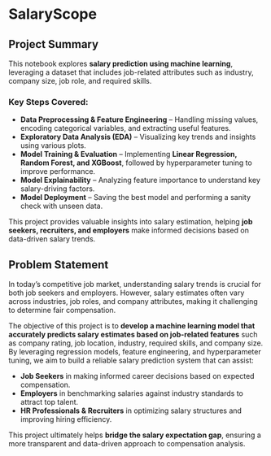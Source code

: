 # SalaryScope


## **Project Summary**

This notebook explores **salary prediction using machine learning**, leveraging a dataset that includes job-related attributes such as industry, company size, job role, and required skills.  

### **Key Steps Covered:**  
- **Data Preprocessing & Feature Engineering** – Handling missing values, encoding categorical variables, and extracting useful features.  
- **Exploratory Data Analysis (EDA)** – Visualizing key trends and insights using various plots.  
- **Model Training & Evaluation** – Implementing **Linear Regression, Random Forest, and XGBoost**, followed by hyperparameter tuning to improve performance.  
- **Model Explainability** – Analyzing feature importance to understand key salary-driving factors.  
- **Model Deployment** – Saving the best model and performing a sanity check with unseen data.  

This project provides valuable insights into salary estimation, helping **job seekers, recruiters, and employers** make informed decisions based on data-driven salary trends.


## **Problem Statement**

In today’s competitive job market, understanding salary trends is crucial for both job seekers and employers. However, salary estimates often vary across industries, job roles, and company attributes, making it challenging to determine fair compensation.  

The objective of this project is to **develop a machine learning model that accurately predicts salary estimates based on job-related features** such as company rating, job location, industry, required skills, and company size. By leveraging regression models, feature engineering, and hyperparameter tuning, we aim to build a reliable salary prediction system that can assist:  

- **Job Seekers** in making informed career decisions based on expected compensation.  
- **Employers** in benchmarking salaries against industry standards to attract top talent.  
- **HR Professionals & Recruiters** in optimizing salary structures and improving hiring efficiency.  

This project ultimately helps **bridge the salary expectation gap**, ensuring a more transparent and data-driven approach to compensation analysis.
